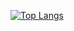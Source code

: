 [![Top Langs](https://github-readme-stats.vercel.app/api/top-langs/?username=luiscoelho23&langs_count=10)](https://github.com/anuraghazra/github-readme-stats)
<!--
**luiscoelho23/luiscoelho23** is a ✨ _special_ ✨ repository because its `README.md` (this file) appears on your GitHub profile.

Here are some ideas to get you started:

- 🔭 I’m currently working on ...
- 🌱 I’m currently learning ...
- 👯 I’m looking to collaborate on ...
- 🤔 I’m looking for help with ...
- 💬 Ask me about ...
- 📫 How to reach me: ...
- 😄 Pronouns: ...
- ⚡ Fun fact: ...
-->
